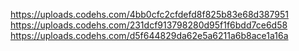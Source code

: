 https://uploads.codehs.com/4bb0cfc2cfdefd8f825b83e68d387951
https://uploads.codehs.com/231dcf913798280d95f1f6bdd7ce6d58
https://uploads.codehs.com/d5f644829da62e5a6211a6b8ace1a16a
